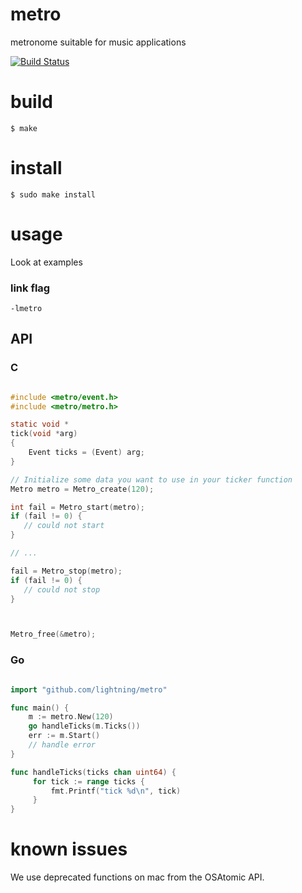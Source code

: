 # metro
metronome suitable for music applications

[![Build Status](https://drone.io/github.com/lightning/metro/status.png)](https://drone.io/github.com/lightning/metro/latest)

# build

```shell
$ make
```

# install

```shell
$ sudo make install
```

# usage

Look at examples

### link flag

`-lmetro`

## API

### C

```c

#include <metro/event.h>
#include <metro/metro.h>

static void *
tick(void *arg)
{
    Event ticks = (Event) arg;
}

// Initialize some data you want to use in your ticker function
Metro metro = Metro_create(120);

int fail = Metro_start(metro);
if (fail != 0) {
   // could not start
}

// ...

fail = Metro_stop(metro);
if (fail != 0) {
   // could not stop
}



Metro_free(&metro);
```

### Go

```go

import "github.com/lightning/metro"

func main() {
    m := metro.New(120)
    go handleTicks(m.Ticks())
    err := m.Start()
    // handle error
}

func handleTicks(ticks chan uint64) {
     for tick := range ticks {
         fmt.Printf("tick %d\n", tick)
     }
}

```

# known issues

We use deprecated functions on mac from the OSAtomic API.
